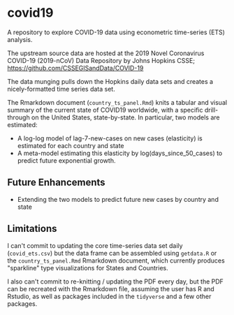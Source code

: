 # covid19

A repository to explore COVID-19 data using econometric time-series (ETS) analysis.

The upstream source data are hosted at the 2019 Novel Coronavirus COVID-19 (2019-nCoV) Data Repository by Johns Hopkins CSSE; https://github.com/CSSEGISandData/COVID-19

The data munging pulls down the Hopkins daily data sets and creates a nicely-formatted time series data set.

The Rmarkdown document (`country_ts_panel.Rmd`) knits a tabular and visual summary of the current state of COVID19 worldwide, with a specific drill-through on the United States, state-by-state. In particular, two models are estimated:

* A log-log model of lag-7-new-cases on new cases (elasticity) is estimated for each country and state
* A meta-model estimating this elasticity by log(days_since_50_cases) to predict future exponential growth.

## Future Enhancements

* Extending the two models to predict future new cases by country and state

## Limitations

I can't commit to updating the core time-series data set daily (`covid_ets.csv`) but the data frame can be assembled using `getdata.R` or the `country_ts_panel.Rmd` Rmarkdown document, which currently produces "sparkline" type visualizations for States and Countries.

I also can't commit to re-knitting / updating the PDF every day, but the PDF can be recreated with the Rmarkdown file, assuming the user has R and Rstudio, as well as packages included in the `tidyverse` and a few other packages.

